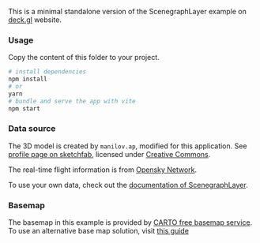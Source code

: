 This is a minimal standalone version of the ScenegraphLayer example
on [deck.gl](http://deck.gl) website.

### Usage

Copy the content of this folder to your project.

```bash
# install dependencies
npm install
# or
yarn
# bundle and serve the app with vite
npm start
```

### Data source

The 3D model is created by `manilov.ap`, modified for this application.
See [profile page on sketchfab](https://sketchfab.com/3d-models/boeing747-1a75633f5737462ebc1c7879869f6229),
licensed under [Creative Commons](https://creativecommons.org/licenses/by/4.0/).

The real-time flight information is from [Opensky Network](https://opensky-network.org).

To use your own data, check out
the [documentation of ScenegraphLayer](../../../docs/api-reference/mesh-layers/scenegraph-layer.md).

### Basemap

The basemap in this example is provided by [CARTO free basemap service](https://carto.com/basemaps). To use an alternative base map solution, visit [this guide](https://deck.gl/docs/get-started/using-with-map#using-other-basemap-services)
